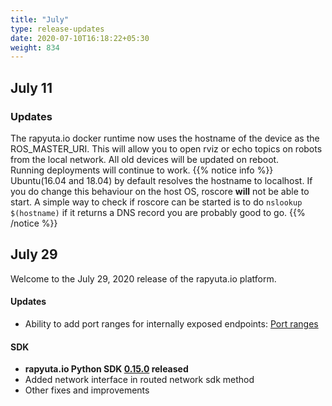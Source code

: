 ```yaml
---
title: "July"
type: release-updates
date: 2020-07-10T16:18:22+05:30
weight: 834
---
```


## July 11

### Updates

The rapyuta.io docker runtime now uses the hostname of the device as the ROS_MASTER_URI. This will allow you to open rviz or echo topics on robots from the local network. All old devices will be updated on reboot.    
Running deployments will continue to work. 
{{% notice info %}}
Ubuntu(16.04 and 18.04) by default resolves the hostname to localhost. If you do change this behaviour on the host OS, roscore **will** not be able to start. A simple way to check if roscore can be started is to do `nslookup $(hostname)` if it returns a DNS record you are probably good to go. 
{{% /notice %}}

## July 29
Welcome to the July 29, 2020 release of the rapyuta.io platform.

#### Updates
- Ability to add port ranges for internally exposed endpoints: [Port ranges](/3_how-tos/34_networking-and-communication/344_exposing-tcp-services-internally-using-endpoints/)

#### SDK
- **rapyuta.io Python SDK [0.15.0](/3_how-tos/35_tooling_and_debugging/rapyuta-io-python-sdk/#installation) released** 
- Added network interface in routed network sdk method
- Other fixes and improvements
